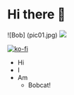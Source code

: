 # Hi there 👋
![Bob] (pic01.jpg)
![](https://komarev.com/ghpvc/?username=tonierbobcat)

[![ko-fi](https://ko-fi.com/img/githubbutton_sm.svg)](https://ko-fi.com/O4O1PFEJN)

+ Hi
+ I
+ Am
  * Bobcat!
<!--
**Tonierbobcat/Tonierbobcat** is a ✨ _special_ ✨ repository because its `README.md` (this file) appears on your GitHub profile.

Here are some ideas to get you started:

- 🔭 I’m currently working on ...
- 🌱 I’m currently learning ...
- 👯 I’m looking to collaborate on ...
- 🤔 I’m looking for help with ...
- 💬 Ask me about ...
- 📫 How to reach me: ...
- 😄 Pronouns: ...
- ⚡ Fun fact: ...
-->
